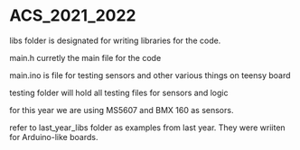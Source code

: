# ACS_2021_2022

libs folder is designated for writing libraries for the code.

main.h curretly the main file for the code

main.ino is file for testing sensors and other various things on teensy board

testing folder will hold all testing files for sensors and logic

for this year we are using MS5607 and BMX 160 as sensors.

refer to last_year_libs folder as examples from last year. They were wriiten for Arduino-like boards.

